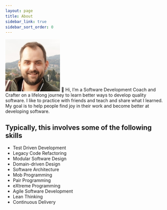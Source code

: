 ```yaml
---
layout: page
title: About
sidebar_link: true
sidebar_sort_order: 0
---
```


![Gregor Riegler!](/assets/img/profile_gregor.jpg)
👋 Hi, I’m a Software Development Coach and Crafter on a lifelong journey to learn better ways to develop quality software. I like to practice with friends and teach and share what I learned. My goal is to help people find joy in their work and become better at developing software.

## Typically, this involves some of the following skills
- Test Driven Development
- Legacy Code Refactoring
- Modular Software Design
- Domain-driven Design
- Software Architecture 
- Mob Programming
- Pair Programming
- eXtreme Programming
- Agile Software Development
- Lean Thinking
- Continuous Delivery  
